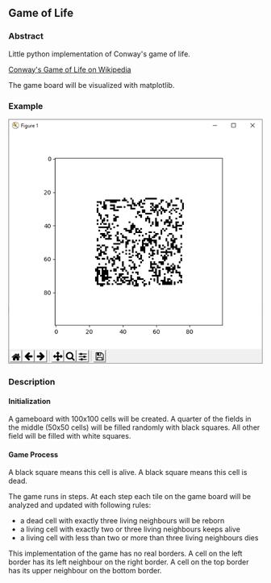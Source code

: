 ## Game of Life

### Abstract
Little python implementation of Conway's game of life.

[Conway's Game of Life on Wikipedia](https://en.wikipedia.org/wiki/Conway%27s_Game_of_Life)

The game board will be visualized with matplotlib.

### Example
![alt text](example.png "example")

### Description

#### Initialization

A gameboard with 100x100 cells will be created.
A quarter of the fields in the middle (50x50 cells) will be filled randomly with black squares. All other field will be filled with white squares.

#### Game Process

A black square means this cell is alive. A black square means this cell is dead.

The game runs in steps.
At each step each tile on the game board will be analyzed and updated with following rules:

* a dead cell with exactly three living neighbours will be reborn 
* a living cell with exactly two or three living neighbours keeps alive
* a living cell with less than two or more than three living neighbours dies

This implementation of the game has no real borders. A cell on the left border has its left neighbour on the right border. A cell on the top border has its upper neighbour on the bottom border. 